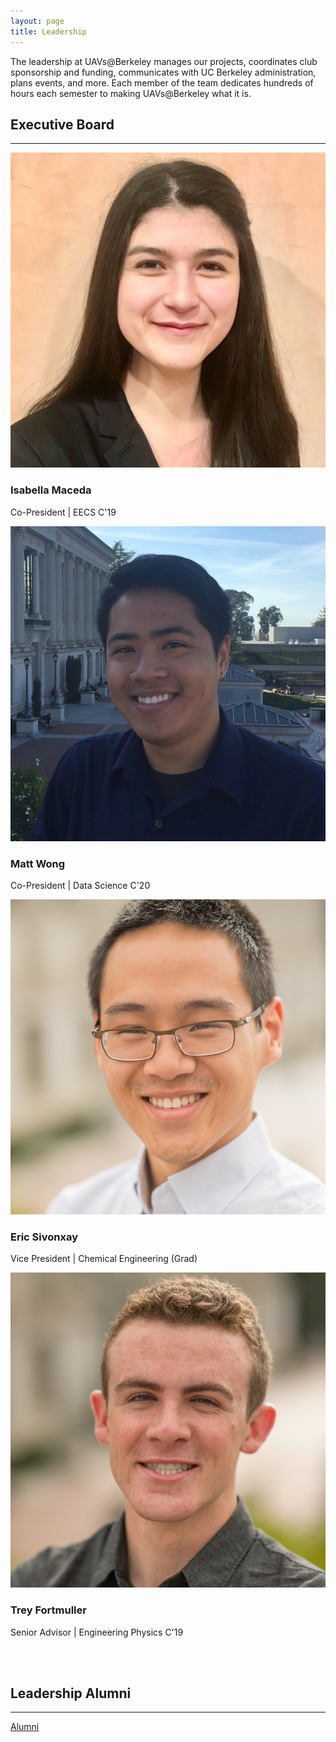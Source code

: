 ```yaml
---
layout: page
title: Leadership
---
```


The leadership at UAVs@Berkeley manages our projects, coordinates club sponsorship and funding, communicates with UC Berkeley administration, plans events, and more. Each member of the team dedicates hundreds of hours each semester to making UAVs@Berkeley what it is. 

## Executive Board
<hr>

<section class="people">
	<article>
		<span class="image">
			<img src="images/headshots/isabella.jpg" alt="" />
		</span>
		<h3>Isabella Maceda</h3>
		<p>Co-President | EECS C'19</p>
	</article>
	<article>
		<span class="image">
			<img src="images/headshots/matt.jpg" alt="" />
		</span>
		<h3>Matt Wong</h3>
		<p>Co-President | Data Science C'20</p>
	</article>
	<article>
		<span class="image">
			<img src="images/headshots/eric.jpg" alt="" />
		</span>
		<h3>Eric Sivonxay</h3>
		<p>Vice President | Chemical Engineering (Grad)</p>
	</article>
	<article>
		<span class="image">
			<img src="images/headshots/trey.jpg" alt="" />
		</span>
		<h3>Trey Fortmuller</h3>
		<p>Senior Advisor | Engineering Physics C'19</p>
	</article>
</section>

<br>

<!-- ## Officers
<hr>

<section class="people">
	<article>
		<span class="image">
			<img src="images/headshots/joel.jpg" alt="" />
		</span>
		<h3>Joel Lee</h3>
		<p>Marketing and Media Officer | Math C'19</p>
	</article>
	<article>
		<span class="image">
			<img src="images/headshots/joey.jpg" alt="" />
		</span>
		<h3>Joey Kroeger</h3>
		<p>Director of R&D | Mechanical Engineering C'18</p>
	</article>
</section>

<br> -->
<!-- 
## Project Managers
<hr>
<section class="people">
	<article>
		<span class="image">
			<img src="images/headshots/nick.jpg" alt="" />
		</span>
		<h3>Nick Doerschlag</h3>
		<p>Video/Photo Team Manager | Architecture C'20</p>
	</article>
	<article>
		<span class="image">
			<img src="images/headshots/alex.jpg" alt="" />
		</span>
		<h3>Alex Chan</h3>
		<p>FlyWave Project Manager | CS C'19</p>
	</article>
	<article>
		<span class="image">
			<img src="images/headshots/suneel.jpg" alt="" />
		</span>
		<h3>Suneel Belkhale</h3>
		<p>AutoQuad Project Manager | EECS C'20</p>
	</article>
</section> -->

<br>

## Leadership Alumni
<hr>
<a href="{{ 'alumni.html' | relative_url }}" class="button">Alumni</a>


